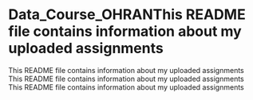 # Data_Course_OHRANThis README file contains information about my uploaded assignments
This README file contains information about my uploaded assignments
This README file contains information about my uploaded assignments
This README file contains information about my uploaded assignments
